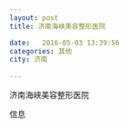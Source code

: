 ```yaml
--- 
layout: post 
title: 济南海峡美容整形医院

date:   2016-05-03 13:39:56 
categories: 其他  
city: 济南
  
--- 
```

   
济南海峡美容整形医院

信息

